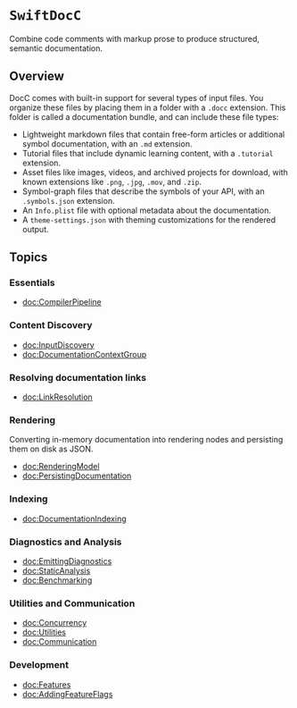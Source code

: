 # ``SwiftDocC``

Combine code comments with markup prose to produce structured, semantic documentation.

## Overview

DocC comes with built-in support for several types of input files. You organize these files by placing them in a folder with a `.docc` extension. This folder is called a documentation bundle, and can include these file types:
 
 - Lightweight markdown files that contain free-form articles or additional symbol documentation, with an `.md` extension.
 - Tutorial files that include dynamic learning content, with a `.tutorial` extension.
 - Asset files like images, videos, and archived projects for download, with known extensions like `.png`, `.jpg`, `.mov`, and `.zip`.
 - Symbol-graph files that describe the symbols of your API, with an `.symbols.json` extension.
 - An `Info.plist` file with optional metadata about the documentation.
 - A `theme-settings.json` with theming customizations for the rendered output.


## Topics 

### Essentials

- <doc:CompilerPipeline>

### Content Discovery

- <doc:InputDiscovery>
- <doc:DocumentationContextGroup>

### Resolving documentation links

- <doc:LinkResolution>

### Rendering
Converting in-memory documentation into rendering nodes and persisting them on disk as JSON.

- <doc:RenderingModel>
- <doc:PersistingDocumentation>

### Indexing

- <doc:DocumentationIndexing>

### Diagnostics and Analysis

- <doc:EmittingDiagnostics>
- <doc:StaticAnalysis>
- <doc:Benchmarking>

### Utilities and Communication

- <doc:Concurrency>
- <doc:Utilities>
- <doc:Communication>

### Development

- <doc:Features>
- <doc:AddingFeatureFlags>

<!-- Copyright (c) 2021-2024 Apple Inc and the Swift Project authors. All Rights Reserved. -->
